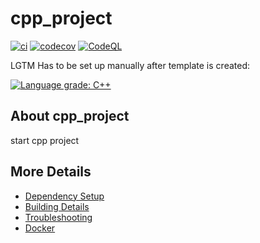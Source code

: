# cpp_project

[![ci](https://github.com/tpfei578/cpp_project/actions/workflows/ci.yml/badge.svg)](https://github.com/tpfei578/cpp_project/actions/workflows/ci.yml)
[![codecov](https://codecov.io/gh/tpfei578/cpp_project/branch/main/graph/badge.svg)](https://codecov.io/gh/tpfei578/cpp_project)
[![CodeQL](https://github.com/tpfei578/cpp_project/actions/workflows/codeql-analysis.yml/badge.svg)](https://github.com/tpfei578/cpp_project/actions/workflows/codeql-analysis.yml)

LGTM Has to be set up manually after template is created:

[![Language grade: C++](https://img.shields.io/lgtm/grade/cpp/github/tpfei578/cpp_project)](https://lgtm.com/projects/g/tpfei578/cpp_project/context:cpp)

## About cpp_project
start cpp project 


## More Details

 * [Dependency Setup](README_dependencies.md)
 * [Building Details](README_building.md)
 * [Troubleshooting](README_troubleshooting.md)
 * [Docker](README_docker.md)
